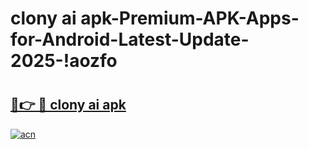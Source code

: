# clony ai apk-Premium-APK-Apps-for-Android-Latest-Update-2025-!aozfo

# <h2><a href="https://googleone.com">🔗👉 🔴 clony ai apk</a></h2>

[![acn](https://github.com/user-attachments/assets/0f9c940e-d8b0-45ae-aac7-cd30a18b3e1c)](https://googleone.com)

